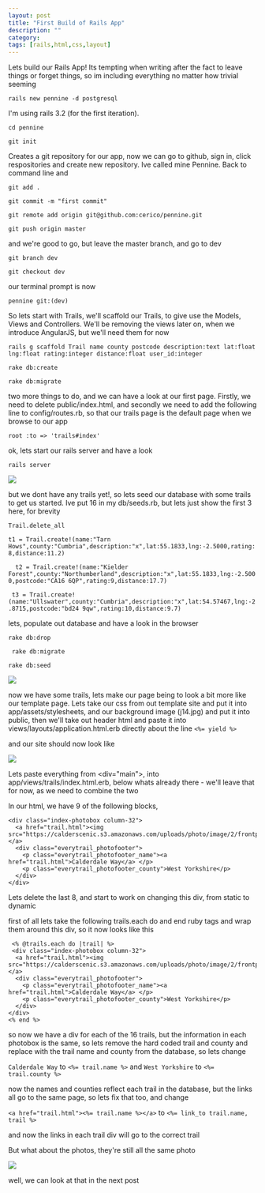```yaml
---
layout: post
title: "First Build of Rails App"
description: ""
category: 
tags: [rails,html,css,layout]
---
```

Lets build our Rails App! Its tempting when writing after the fact to leave things or forget things, so im including everything no matter how trivial seeming

`rails new pennine -d postgresql`

I'm using rails 3.2 (for the first iteration).

`cd pennine`

`git init`

Creates a git repository for our app, now we can go to github, sign in, click respositories and create new repository. Ive called mine Pennine. Back to command line and

`git add .`

`git commit -m "first commit"`

`git remote add origin git@github.com:cerico/pennine.git`

`git push origin master`

and we're good to go, but leave the master branch, and go to dev

`git branch dev`

`git checkout dev`

our terminal prompt is now 

 `pennine git:(dev)`
 
So lets start with Trails, we'll scaffold our Trails, to give use the Models, Views and Controllers. We'll be removing the views later on, when we introduce AngularJS, but we'll need them for now

`rails g scaffold Trail name county postcode description:text lat:float lng:float rating:integer distance:float user_id:integer`

`rake db:create`

`rake db:migrate`

two more things to do, and we can have a look at our first page. Firstly, we need to delete public/index.html, and secondly we need to add the following line to config/routes.rb, so that our trails page is the default page when we browse to our app

`root :to => 'trails#index'`

ok, lets start our rails server and have a look

`rails server`

<img src="http://salterhebble.com/blogpics/newapp1.jpg">

but we dont have any trails yet!, so lets seed our database with some trails to get us started. Ive put 16 in my db/seeds.rb, but lets just show the first 3 here, for brevity

`Trail.delete_all`

`t1 = Trail.create!(name:"Tarn Hows",county:"Cumbria",description:"x",lat:55.1833,lng:-2.5000,rating:8,distance:11.2)`

`  t2 = Trail.create!(name:"Kielder Forest",county:"Northumberland",description:"x",lat:55.1833,lng:-2.5000,postcode:"CA16 6QP",rating:9,distance:17.7)`

` t3 = Trail.create!(name:"Ullswater",county:"Cumbria",description:"x",lat:54.57467,lng:-2.8715,postcode:"bd24 9qw",rating:10,distance:9.7)`

lets, populate out database and have a look in the browser

`rake db:drop`

` rake db:migrate`

 `rake db:seed`
 
 <img src="http://salterhebble.com/blogpics/newapp2.jpg">
 
 now we have some trails, lets make our page being to look a bit more like our template page. Lets take our css from out template site and put it into app/assets/stylesheets, and our background image (j14.jpg) and put it into public, then we'll take out header html and paste it into views/layouts/application.html.erb directly about the line `<%= yield %>`
 
 and our site should now look like 
 
 <img src="http://salterhebble.com/blogpics/newapp3.jpg">
 
 Lets paste everything from <div="main">, into app/views/trails/index.html.erb, below whats already there - we'll leave that for now, as we need to combine the two
 
 In our html, we have 9 of the following blocks,
 
    <div class="index-photobox column-32">
      <a href="trail.html"><img src="https://calderscenic.s3.amazonaws.com/uploads/photo/image/2/frontpage_tod1.jpg"></a>
      <div class="everytrail_photofooter">
        <p class="everytrail_photofooter_name"><a href="trail.html">Calderdale Way</a> </p>
        <p class="everytrail_photofooter_county">West Yorkshire</p>
      </div>
    </div>
    
 Lets delete the last 8, and start to work on changing this div, from static to dynamic
 
 first of all lets take the following trails.each do and end ruby tags and wrap them around this div, so it now looks like this 
 
     <% @trails.each do |trail| %>
     <div class="index-photobox column-32">
      <a href="trail.html"><img src="https://calderscenic.s3.amazonaws.com/uploads/photo/image/2/frontpage_tod1.jpg"></a>
      <div class="everytrail_photofooter">
        <p class="everytrail_photofooter_name"><a href="trail.html">Calderdale Way</a> </p>
        <p class="everytrail_photofooter_county">West Yorkshire</p>
      </div>
    </div>
    <% end %>
    
so now we have a div for each of the 16 trails, but the information in each photobox is the same, so lets remove the hard coded trail and county and replace with the trail name and county from the database, so lets change

`Calderdale Way` to `<%= trail.name %>` and `West Yorkshire` to `<%= trail.county %>`
 
now the names and counties reflect each trail in the database, but the links all go to the same page, so lets fix that too, and change

`<a href="trail.html"><%= trail.name %></a>` to `<%= link_to trail.name, trail %>`

and now the links in each trail div will go to the correct trail

But what about the photos, they're still all the same photo

 <img src="http://salterhebble.com/blogpics/newapp4.jpg">
 
 well, we can look at that in the next post
 

  



